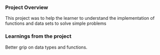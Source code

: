 ### Project Overview

 This project was to help the learner to understand the implementation of functions and data sets to solve simple problems


### Learnings from the project

 Better grip on data types and functions.


